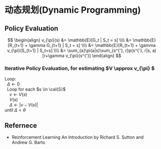 # 动态规划(Dynamic Programming)

## Policy Evaluation
$$
\begin{align}
v_{\pi}(s) &= \mathbb{E}[G_t | S_t = s] \\\\
&= \mathbb{E}[R_{t+1} + \gamma G_{t+1} | S_t = s] \\\\
&= \mathbb{E}[R_{t+1} + \gamma v_{\pi}(S_{t+1} | S_t=s] \\\\
&= \sum_{a}\pi(a|s)\sum_{s^{'}, r}p(s^{'}, r|s, a)[r+\gamma v_{\pi}(s^{'}]
\end{align}
$$

### Iterative Policy Evaluation, for estimating $V \approx v_{\pi} $
Loop:   
&nbsp;&nbsp;$\Delta \leftarrow 0$    
&nbsp;&nbsp;Loop for each $s \in \cal{S}$    
&nbsp;&nbsp;&nbsp;&nbsp;$v \leftarrow V(s)$    
&nbsp;&nbsp;&nbsp;&nbsp;$V(s)$    
&nbsp;&nbsp;&nbsp;&nbsp;$\Delta \leftarrow \vert v - V(s) \vert$    
until $\Delta \lt \theta$

## Refernece
* Reinforcement Learning An Introduction by Richard S. Sutton and Andrew G. Barto
